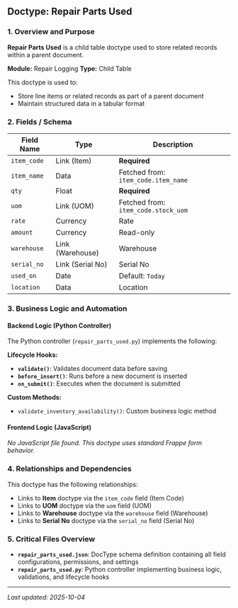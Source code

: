 ## Doctype: Repair Parts Used

### 1. Overview and Purpose

**Repair Parts Used** is a child table doctype used to store related records within a parent document.

**Module:** Repair Logging
**Type:** Child Table

This doctype is used to:
- Store line items or related records as part of a parent document
- Maintain structured data in a tabular format

### 2. Fields / Schema

| Field Name | Type | Description |
|------------|------|-------------|
| `item_code` | Link (Item) | **Required** |
| `item_name` | Data | Fetched from: `item_code.item_name` |
| `qty` | Float | **Required** |
| `uom` | Link (UOM) | Fetched from: `item_code.stock_uom` |
| `rate` | Currency | Rate |
| `amount` | Currency | Read-only |
| `warehouse` | Link (Warehouse) | Warehouse |
| `serial_no` | Link (Serial No) | Serial No |
| `used_on` | Date | Default: `Today` |
| `location` | Data | Location |

### 3. Business Logic and Automation

#### Backend Logic (Python Controller)

The Python controller (`repair_parts_used.py`) implements the following:

**Lifecycle Hooks:**
- **`validate()`**: Validates document data before saving
- **`before_insert()`**: Runs before a new document is inserted
- **`on_submit()`**: Executes when the document is submitted

**Custom Methods:**
- `validate_inventory_availability()`: Custom business logic method

#### Frontend Logic (JavaScript)

*No JavaScript file found. This doctype uses standard Frappe form behavior.*

### 4. Relationships and Dependencies

This doctype has the following relationships:

- Links to **Item** doctype via the `item_code` field (Item Code)
- Links to **UOM** doctype via the `uom` field (UOM)
- Links to **Warehouse** doctype via the `warehouse` field (Warehouse)
- Links to **Serial No** doctype via the `serial_no` field (Serial No)

### 5. Critical Files Overview

- **`repair_parts_used.json`**: DocType schema definition containing all field configurations, permissions, and settings
- **`repair_parts_used.py`**: Python controller implementing business logic, validations, and lifecycle hooks

---

*Last updated: 2025-10-04*
